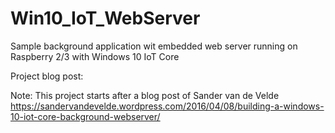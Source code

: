 # Win10_IoT_WebServer
Sample background application wit embedded web server running on Raspberry 2/3 with Windows 10 IoT Core

Project blog post:

Note: This project starts after a blog post of Sander van de Velde
https://sandervandevelde.wordpress.com/2016/04/08/building-a-windows-10-iot-core-background-webserver/ 
